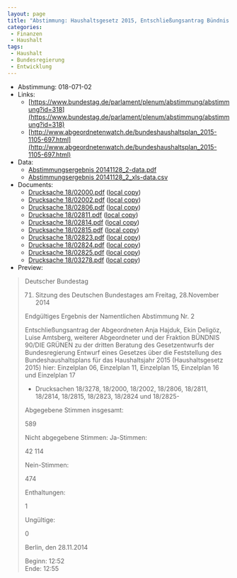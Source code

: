 ```yaml
---
layout: page
title: "Abstimmung: Haushaltsgesetz 2015, Entschließungsantrag Bündnis 90/Die Grünen"
categories:
 - Finanzen
 - Haushalt
tags:
 - Haushalt
 - Bundesregierung
 - Entwicklung
---
```


* Abstimmung: 018-071-02
* Links: 
    * [https://www.bundestag.de/parlament/plenum/abstimmung/abstimmung?id=318](https://www.bundestag.de/parlament/plenum/abstimmung/abstimmung?id=318)
    * [http://www.abgeordnetenwatch.de/bundeshaushaltsplan_2015-1105-697.html](http://www.abgeordnetenwatch.de/bundeshaushaltsplan_2015-1105-697.html)
* Data: 
    * [Abstimmungsergebnis 20141128_2-data.pdf](/res/abstimmungsliste/20141128_2-data.pdf)
    * [Abstimmungsergebnis 20141128_2_xls-data.csv](/res/abstimmungsliste/analyses/20141128_2_xls-data.csv)
* Documents: 
    * [Drucksache 18/02000.pdf](http://dip21.bundestag.de/dip21/btd/18/020/1802000.pdf) ([local copy](/res/abstimmungsdaten/018-071-02/1802000.pdf))
    * [Drucksache 18/02002.pdf](http://dip21.bundestag.de/dip21/btd/18/020/1802002.pdf) ([local copy](/res/abstimmungsdaten/018-071-02/1802002.pdf))
    * [Drucksache 18/02806.pdf](http://dip21.bundestag.de/dip21/btd/18/028/1802806.pdf) ([local copy](/res/abstimmungsdaten/018-071-02/1802806.pdf))
    * [Drucksache 18/02811.pdf](http://dip21.bundestag.de/dip21/btd/18/028/1802811.pdf) ([local copy](/res/abstimmungsdaten/018-071-02/1802811.pdf))
    * [Drucksache 18/02814.pdf](http://dip21.bundestag.de/dip21/btd/18/028/1802814.pdf) ([local copy](/res/abstimmungsdaten/018-071-02/1802814.pdf))
    * [Drucksache 18/02815.pdf](http://dip21.bundestag.de/dip21/btd/18/028/1802815.pdf) ([local copy](/res/abstimmungsdaten/018-071-02/1802815.pdf))
    * [Drucksache 18/02823.pdf](http://dip21.bundestag.de/dip21/btd/18/028/1802823.pdf) ([local copy](/res/abstimmungsdaten/018-071-02/1802823.pdf))
    * [Drucksache 18/02824.pdf](http://dip21.bundestag.de/dip21/btd/18/028/1802824.pdf) ([local copy](/res/abstimmungsdaten/018-071-02/1802824.pdf))
    * [Drucksache 18/02825.pdf](http://dip21.bundestag.de/dip21/btd/18/028/1802825.pdf) ([local copy](/res/abstimmungsdaten/018-071-02/1802825.pdf))
    * [Drucksache 18/03278.pdf](http://dip21.bundestag.de/dip21/btd/18/032/1803278.pdf) ([local copy](/res/abstimmungsdaten/018-071-02/1803278.pdf))
* Preview: 
> Deutscher Bundestag
> 
> 71. Sitzung des Deutschen Bundestages
> am Freitag, 28.November 2014
> 
> Endgültiges Ergebnis der Namentlichen Abstimmung Nr. 2
> 
> Entschließungsantrag der Abgeordneten Anja Hajduk, Ekin Deligöz, Luise Amtsberg,
> weiterer Abgeordneter und der Fraktion BÜNDNIS 90/DIE GRÜNEN
> zu der dritten Beratung des Gesetzentwurfs der Bundesregierung
> Entwurf eines Gesetzes über die Feststellung des Bundeshaushaltsplans für das
> Haushaltsjahr 2015 (Haushaltsgesetz 2015)
> hier: Einzelplan 06, Einzelplan 11, Einzelplan 15, Einzelplan 16 und Einzelplan 17
> - Drucksachen 18/3278, 18/2000, 18/2002, 18/2806, 18/2811, 18/2814, 18/2815, 18/2823,
> 18/2824 und 18/2825-
> 
> Abgegebene Stimmen insgesamt:
> 
> 589
> 
> Nicht abgegebene Stimmen:
> Ja-Stimmen:
> 
> 42
> 114
> 
> Nein-Stimmen:
> 
> 474
> 
> Enthaltungen:
> 
> 1
> 
> Ungültige:
> 
> 0
> 
> Berlin, den 28.11.2014
> 
> Beginn: 12:52  
> Ende: 12:55
